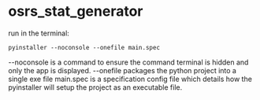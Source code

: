 # osrs_stat_generator

run in the terminal: 
```
pyinstaller --noconsole --onefile main.spec
```
--noconsole is a command to ensure the command terminal is hidden and only the app is displayed.
--onefile packages the python project into a single exe file
main.spec is a specification config file which details how the pyinstaller will setup the project as an executable file.

